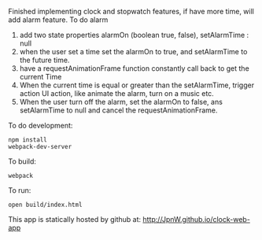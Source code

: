 Finished implementing clock and stopwatch features, if have more time, will add alarm feature.
To do alarm
1. add two state properties alarmOn (boolean true, false), setAlarmTime : null
2. when the user set a time set the alarmOn to true, and setAlarmTime to the future time.
3. have a requestAnimationFrame function constantly call back to get the current Time
4. When the current time is equal or greater than the setAlarmTime, trigger action UI action, 
like animate the alarm, turn on a music etc.
5. When the user turn off the alarm, set the alarmOn to false, ans setAlarmTime to null and cancel the
requestAnimationFrame.

To do development:
```
npm install
webpack-dev-server 
```
To build:
```
webpack
```
To run:
```
open build/index.html
```

This app is statically hosted by github at:
http://JpnW.github.io/clock-web-app
